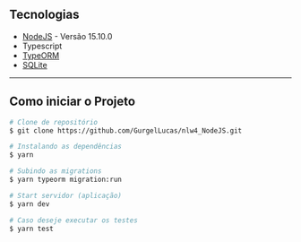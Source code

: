 ## Tecnologias

- [NodeJS]() - Versão 15.10.0
- Typescript
- [TypeORM]()
- [SQLite]()

---

## Como iniciar o Projeto

```bash
# Clone de repositório
$ git clone https://github.com/GurgelLucas/nlw4_NodeJS.git

# Instalando as dependências
$ yarn

# Subindo as migrations
$ yarn typeorm migration:run

# Start servidor (aplicação)
$ yarn dev

# Caso deseje executar os testes
$ yarn test

```

##
